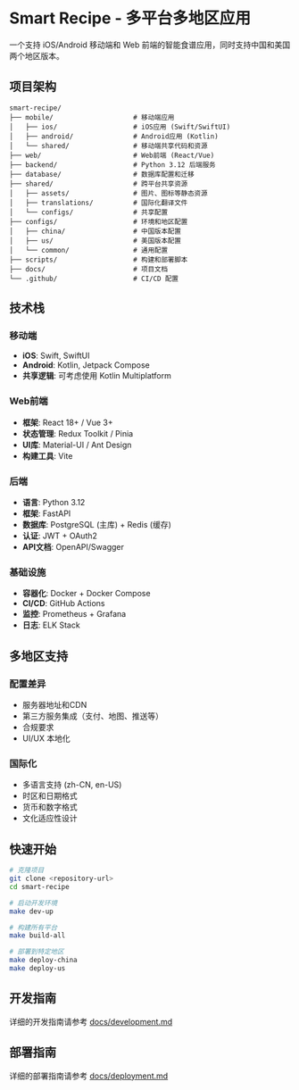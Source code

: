 # Smart Recipe - 多平台多地区应用

一个支持 iOS/Android 移动端和 Web 前端的智能食谱应用，同时支持中国和美国两个地区版本。

## 项目架构

```
smart-recipe/
├── mobile/                    # 移动端应用
│   ├── ios/                   # iOS应用 (Swift/SwiftUI)
│   ├── android/               # Android应用 (Kotlin)
│   └── shared/                # 移动端共享代码和资源
├── web/                       # Web前端 (React/Vue)
├── backend/                   # Python 3.12 后端服务
├── database/                  # 数据库配置和迁移
├── shared/                    # 跨平台共享资源
│   ├── assets/                # 图片、图标等静态资源
│   ├── translations/          # 国际化翻译文件
│   └── configs/               # 共享配置
├── configs/                   # 环境和地区配置
│   ├── china/                 # 中国版本配置
│   ├── us/                    # 美国版本配置
│   └── common/                # 通用配置
├── scripts/                   # 构建和部署脚本
├── docs/                      # 项目文档
└── .github/                   # CI/CD 配置
```

## 技术栈

### 移动端
- **iOS**: Swift, SwiftUI
- **Android**: Kotlin, Jetpack Compose
- **共享逻辑**: 可考虑使用 Kotlin Multiplatform

### Web前端
- **框架**: React 18+ / Vue 3+
- **状态管理**: Redux Toolkit / Pinia
- **UI库**: Material-UI / Ant Design
- **构建工具**: Vite

### 后端
- **语言**: Python 3.12
- **框架**: FastAPI
- **数据库**: PostgreSQL (主库) + Redis (缓存)
- **认证**: JWT + OAuth2
- **API文档**: OpenAPI/Swagger

### 基础设施
- **容器化**: Docker + Docker Compose
- **CI/CD**: GitHub Actions
- **监控**: Prometheus + Grafana
- **日志**: ELK Stack

## 多地区支持

### 配置差异
- 服务器地址和CDN
- 第三方服务集成（支付、地图、推送等）
- 合规要求
- UI/UX 本地化

### 国际化
- 多语言支持 (zh-CN, en-US)
- 时区和日期格式
- 货币和数字格式
- 文化适应性设计

## 快速开始

```bash
# 克隆项目
git clone <repository-url>
cd smart-recipe

# 启动开发环境
make dev-up

# 构建所有平台
make build-all

# 部署到特定地区
make deploy-china
make deploy-us
```

## 开发指南

详细的开发指南请参考 [docs/development.md](docs/development.md)

## 部署指南

详细的部署指南请参考 [docs/deployment.md](docs/deployment.md) 